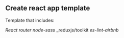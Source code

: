 ## Create react app template

Template that includes:

_React router_
_node-sass_
_reduxjs/toolkit
_es-lint-airbnb_


